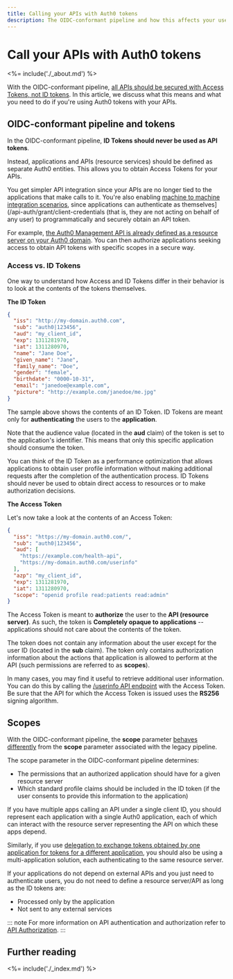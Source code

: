 ```yaml
---
title: Calling your APIs with Auth0 tokens
description: The OIDC-conformant pipeline and how this affects your use of Auth0 tokens with external APIs
---
```

# Call your APIs with Auth0 tokens

<%= include('./_about.md') %>

With the OIDC-conformant pipeline, [all APIs should be secured with Access Tokens, not ID tokens](/api-auth/why-use-access-tokens-to-secure-apis). In this article, we discuss what this means and what you need to do if you're using Auth0 tokens with your APIs.

## OIDC-conformant pipeline and tokens

In the OIDC-conformant pipeline, **ID Tokens should never be used as API tokens**.

Instead, applications and APIs (resource services) should be defined as separate Auth0 entities. This allows you to obtain Access Tokens for your APIs.

You get simpler API integration since your APIs are no longer tied to the applications that make calls to it. You're also enabling [machine to machine integration scenarios](/api-auth/grant/client-credentials), since applications
can authenticate as themselves](/api-auth/grant/client-credentials (that is, they are not acting on behalf of any user) to programmatically and securely obtain an API token.

For example, [the Auth0 Management API is already defined as a resource server on your
Auth0 domain](${manage_url}/#/apis/management/settings). You can then authorize applications seeking access to obtain API tokens with specific scopes in a secure way.

### Access vs. ID Tokens

One way to understand how Access and ID Tokens differ in their behavior is to look at the contents of the tokens themselves.

**The ID Token**

```json
{
  "iss": "http://my-domain.auth0.com",
  "sub": "auth0|123456",
  "aud": "my_client_id",
  "exp": 1311281970,
  "iat": 1311280970,
  "name": "Jane Doe",
  "given_name": "Jane",
  "family_name": "Doe",
  "gender": "female",
  "birthdate": "0000-10-31",
  "email": "janedoe@example.com",
  "picture": "http://example.com/janedoe/me.jpg"
}
```

The sample above shows the contents of an ID Token. ID Tokens are meant only for **authenticating** the users to the **application**.

Note that the audience value (located in the **aud** claim) of the token is set to the application's identifier. This means that only this specific application should consume the token.

You can think of the ID Token as a performance optimization that allows applications to obtain user profile information without making additional requests after the completion of the authentication process. ID Tokens should never be used to obtain direct access to resources or to make authorization decisions.

**The Access Token**

Let's now take a look at the contents of an Access Token:

```json
{
  "iss": "https://my-domain.auth0.com/",
  "sub": "auth0|123456",
  "aud": [
    "https://example.com/health-api",
    "https://my-domain.auth0.com/userinfo"
  ],
  "azp": "my_client_id",
  "exp": 1311281970,
  "iat": 1311280970,
  "scope": "openid profile read:patients read:admin"
}
```

The Access Token is meant to **authorize** the user to the **API (resource server)**. As such, the token is **Completely opaque to applications** -- applications should not care about the contents of the token.

The token does not contain any information about the user except for the user ID (located in the **sub** claim). The token only contains authorization information about the actions that application is allowed to perform at the API (such permissions are referred to as **scopes**).

In many cases, you may find it useful to retrieve additional user information. You can do this by calling the [/userinfo API endpoint](/api/authentication#get-user-info) with the Access Token. Be sure that the API for which the Access Token is issued uses the **RS256** signing algorithm.

## Scopes

With the OIDC-conformant pipeline, the **scope** parameter [behaves differently](/api-auth/tutorials/adoption/scope-custom-claims) from the **scope** parameter associated with the legacy pipeline.

The scope parameter in the OIDC-conformant pipeline determines:

* The permissions that an authorized application should have for a given resource server
* Which standard profile claims should be included in the ID token (if the user consents to provide this information to the application)

If you have multiple apps calling an API under a single client ID, you should represent each application with a single Auth0 application, each of which can interact with the resource server representing the API on which these apps depend.

Similarly, if you use [delegation to exchange tokens obtained by one application for tokens for a different application](/tokens/delegation), you should also be using a multi-application solution, each authenticating to the same resource server.

If your applications do not depend on external APIs and you just need to authenticate users, you do not need to define a resource server/API as long as the ID tokens are:

* Processed only by the application
* Not sent to any external services

::: note
For more information on API authentication and authorization refer to <a href="/api-auth">API Authorization</a>.
:::

## Further reading

<%= include('./_index.md') %>